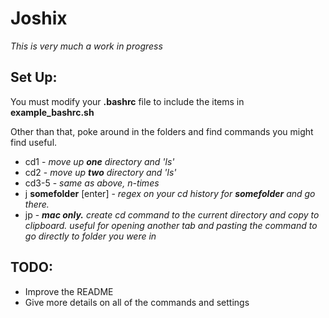 Joshix
========

*This is very much a work in progress*

Set Up:
------------------
You must modify your **.bashrc** file to include the items in **example_bashrc.sh**

Other than that, poke around in the folders and find commands you might find useful.

  - cd1 - *move up **one** directory and 'ls'*
  - cd2 - *move up **two** directory and 'ls'*
  - cd3-5 - *same as above, n-times*
  - j **somefolder** [enter] - *regex on your cd history for **somefolder** and go there.* 
  - jp - ***mac only.** create cd command to the current directory and copy to clipboard. useful for opening another tab and pasting the command to go directly to folder you were in*

TODO:
-----------

  - Improve the README
  - Give more details on all of the commands and settings
